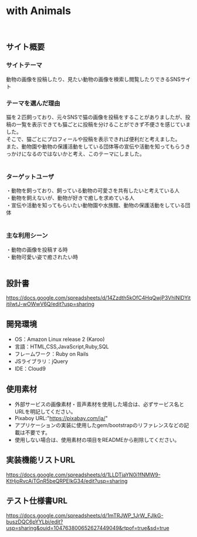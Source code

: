 # with Animals
​
## サイト概要
### サイトテーマ
動物の画像を投稿したり、見たい動物の画像を検索し閲覧したりできるSNSサイト
​
### テーマを選んだ理由
猫を２匹飼っており、元々SNSで猫の画像を投稿をすることがありましたが、投稿の一覧を表示できても猫ごとに投稿を分けることができず不便さを感じていました。  
そこで、猫ごとにプロフィールや投稿を表示できれば便利だと考えました。  
また、動物園や動物の保護活動をしている団体等の宣伝や活動を知ってもらうきっかけになるのではないかと考え、このテーマにしました。  
​
### ターゲットユーザ
・動物を飼っており、飼っている動物の可愛さを共有したいと考えている人  
・動物を飼えないが、動物が好きで癒しを求めている人  
・宣伝や活動を知ってもらいたい動物園や水族館、動物の保護活動をしている団体  
​
### 主な利用シーン
・動物の画像を投稿する時  
・動物可愛い姿で癒されたい時  
​
## 設計書
https://docs.google.com/spreadsheets/d/14Zzdth5kOfC4HqQwjP3VhlNlDYititilwtJ-wOWwV6Q/edit?usp=sharing
​
## 開発環境
- OS：Amazon Linux release 2 (Karoo)
- 言語：HTML,CSS,JavaScript,Ruby,SQL
- フレームワーク：Ruby on Rails
- JSライブラリ：jQuery
- IDE：Cloud9
​
## 使用素材
- 外部サービスの画像素材・音声素材を使用した場合は、必ずサービス名とURLを明記してください。
- Pixaboy URL:"https://pixabay.com/ja/"
- アプリケーションの実装に使用したgem/bootstrapのリファレンスなどの記載は不要です。
- 使用しない場合は、使用素材の項目をREADMEから削除してください。

## 実装機能リストURL
https://docs.google.com/spreadsheets/d/1LLDTjaYN0i1fNMW9-KtHjoRvcAiTGnR5beQRPEIkG34/edit?usp=sharing

## テスト仕様書URL
https://docs.google.com/spreadsheets/d/1mTRJWP_1JrW_FJlkG-buszDQC6pYYLbi/edit?usp=sharing&ouid=104763800652627449049&rtpof=true&sd=true
